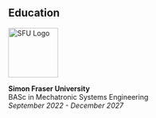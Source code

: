 ## Education

<p float="left">
<img src="https://www.sfu.ca/favicon.ico" alt="SFU Logo" width="100" height="100" style="margin-right: 15px;" >
<div><strong>Simon Fraser University</strong><br>
BASc in Mechatronic Systems Engineering<br>
<em>September 2022 - December 2027</em>
</div>
</p>

